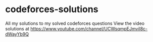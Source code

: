 # codeforces-solutions
All my solutions to my solved codeforces questions
View the video solutions at https://www.youtube.com/channel/UCWsqmpEJmvil8c-dWayYb9Q
